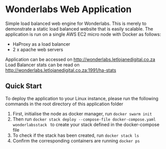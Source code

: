 # Wonderlabs Web Application
Simple load balanced web engine for Wonderlabs. This is merely to demonstrate a static load balanced website that is easily scalable. The application is run on a single AWS EC2 micro node with Docker as follows:

- HaProxy as a load balancer
- 2 x apache web servers

Application can be accessed on http://wonderlabs.letlojanedigital.co.za
Load Balancer stats can be read on http://wonderlabs.letlojanedigital.co.za:1991/ha-stats

## Quick Start
To deploy the application to your Linux instance, please run the following commands in the root directory of this application folder

1. First, initialise the node as docker manager, run ```docker swarm init```
1. Then run ```docker stack deploy --compose-file docker-compose.yaml wonderlabsstack ``` to create your stack defined in the docker-compose file
2. To check if the stack has been created, run ```docker stack ls```
3. Confirm the corresponding containers are running ```docker ps```

